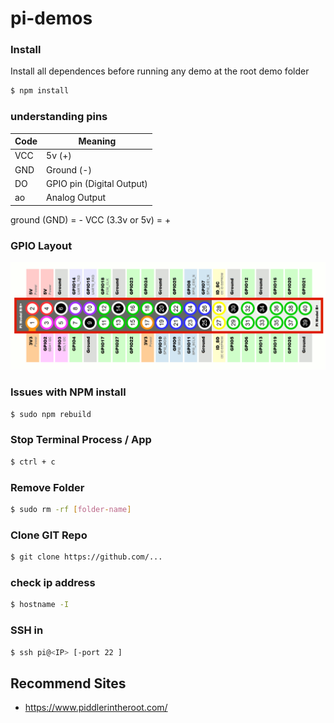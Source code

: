 # pi-demos


### Install

Install all dependences before running any demo at the root demo folder

```sh
$ npm install
```

### understanding pins
| Code | Meaning |
| ------ | ------ |
| VCC | 5v (+) | 
| GND | Ground (-) |
| DO | GPIO pin (Digital Output) |
| ao | Analog Output |

ground (GND) = - VCC (3.3v or 5v) = +


### GPIO Layout

![alt text](https://github.com/gforti/pi-demos/blob/master/Pi-GPIO-Layout.png "GPIO Layout")


### Issues with NPM install
```sh
$ sudo npm rebuild
```

### Stop Terminal Process / App
```sh
$ ctrl + c
```

### Remove Folder
```sh
$ sudo rm -rf [folder-name]
```

### Clone GIT Repo
```sh
$ git clone https://github.com/...
```

### check ip address
```sh
$ hostname -I
```

### SSH in
```sh
$ ssh pi@<IP> [-port 22 ]
```

## Recommend Sites
- https://www.piddlerintheroot.com/

